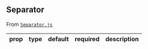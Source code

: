 
## Separator

From [`Separator.js`](Separator.js)



prop | type | default | required | description
---- | :----: | :-------: | :--------: | -----------



